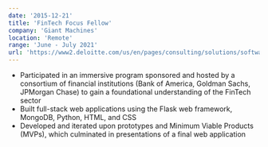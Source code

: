 ```yaml
---
date: '2015-12-21'
title: 'FinTech Focus Fellow'
company: 'Giant Machines'
location: 'Remote'
range: 'June - July 2021'
url: 'https://www2.deloitte.com/us/en/pages/consulting/solutions/software-engineering-services.html'
---
```


- Participated in an immersive program sponsored and hosted by a consortium of financial institutions (Bank of America, Goldman Sachs, JPMorgan Chase) to gain a foundational understanding of the FinTech sector
- Built full-stack web applications using the Flask web framework, MongoDB, Python, HTML, and CSS
- Developed and iterated upon prototypes and Minimum Viable Products (MVPs), which culminated in presentations of a final web application
